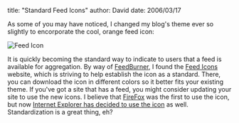 
title: "Standard Feed Icons"
author: David
date: 2006/03/17

As some of you may have noticed, I changed my blog's theme ever so slightly to encorporate the cool, orange feed icon:

![Feed Icon](http://www.mohundro.com/blog/images/feed-icon-32x32.gif)

It is quickly becoming the standard way to indicate to users that a feed is available for aggregation. By way of [FeedBurner](http://www.feedburner.com), I found the [Feed Icons](http://feedicons.com/) website, which is striving to help establish the icon as a standard. There, you can download the icon in different colors so it better fits your existing theme. If you've got a site that has a feed, you might consider updating your site to use the new icons. I believe that [FireFox](http://www.firefox.com) was the first to use the icon, but now [Internet Explorer has decided to use the icon](http://blogs.msdn.com/rssteam/archive/2005/12/14/503778.aspx) as well. Standardization is a great thing, eh?
